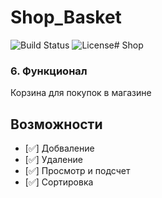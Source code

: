 # Shop_Basket
![Build Status](https://img.shields.io/badge/build-passing-brightgreen)
![License](https://img.shields.io/badge/license-MIT-blue)# Shop
### 6. **Функционал**
Корзина для покупок в магазине
## Возможности

- [✅] Добваление
- [✅] Удаление
- [✅] Просмотр и подсчет
- [✅] Сортировка
